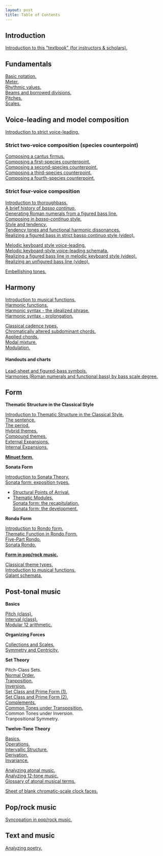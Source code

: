 ```yaml
---
layout: post
title: Table of Contents
---
```


## Introduction ##

[Introduction to this "textbook" (for instructors & scholars).][introSite]  

## Fundamentals ##

[Basic notation.][basicNotation]  
[Meter.][meter]  
[Rhythmic values.][rhythmicValues]  
[Beams and borrowed divisions.][beams]  
[Pitches.][pitches]  
[Scales.][scales]


## Voice-leading and model composition ##

[Introduction to strict voice-leading.][speciesIntro]  

### Strict two-voice composition (species counterpoint)

[Composing a cantus firmus.][CF]  
[Composing a first-species counterpoint.][firstSpecies]  
[Composing a second-species counterpoint.][secondSpecies]  
[Composing a third-species counterpoint.][thirdSpecies]  
[Composing a fourth-species counterpoint.][fourthSpecies]  

### Strict four-voice composition

[Introduction to thoroughbass.][thoroughbass]  
[A brief history of *basso continuo*.](bassoContinuo-history.html)  
[Generating Roman numerals from a figured bass line.][RNfromFB]  
[Composing in *basso-continuo* style.](bassoContinuo.html)  
[Style and tendency.](tendency.html)  
[Tendency tones and functional harmonic dissonances.](tendencyTonesFunctionalDissonances.html)  
[Realizing a figured bass in strict basso continuo style (video).](TBDemo.html)  

[Melodic keyboard style voice-leading.](melodicKeyboardStyle.html)  
[Melodic keyboard-style voice-leading schemata.](KBVLschemata.html)  
[Realizing a figured bass line in melodic keyboard style (video).](melodicKB.html)  
[Realizing an unfigured bass line (video).][unfiguredBass]  

[Embellishing tones.][embellishingTones]  

## Harmony ##

[Introduction to musical functions.][functions]  
[Harmonic functions.][harmFunc]  
[Harmonic syntax - the idealized phrase.](harmonicSyntax1.html)  
[Harmonic syntax - prolongation.](harmonicSyntax2.html)  

[Classical cadence types.][cadenceTypes]  
[Chromatically altered subdominant chords.][altSub]  
[Applied chords.][applied]  
[Modal mixture.][mixture]  
[Modulation.][Modulation]  

#### Handouts and charts

[Lead-sheet and figured-bass symbols.][LSandFBsymbols]  
[Harmonies (Roman numerals and functional bass) by bass scale degree.](Graphics/Handouts/HarmoniesByBassScaleDegree.pdf)

## Form ##

**Thematic Structure in the Classical Style**

[Introduction to Thematic Structure in the Classical Style.](thematicStructureInTheClassicalStyle.html)   
[The sentence.](sentence.html)  
[The period.](period.html)  
[Hybrid themes.](hybridThemes.html)  
[Compound themes.](compoundThemes.html)  
[External Expansions.](externalExpansions.html)  
[Internal Expansions.](internalExpansions.html)  

[**Minuet form**.](minuet.html)  
  
**Sonata Form**

[Introduction to Sonata Theory.][SonataIntro]    
[Sonata form: exposition types.][SonataExpo]  
- [Structural Points of Arrival.](sonataStructuralPointsOfArrival.html)  
- [Thematic Modules.](sonataThematicModules.html)  
[Sonata form: the recapitulation.][SonataRecap]  
[Sonata form: the development.](sonataDevelopment.html) 

**Rondo Form**

[Introduction to Rondo form.](rondo.html)  
[Thematic Function in Rondo Form.](thematicFunctionInRondo.html)  
[Five-Part Rondo.](fivePartRondo.html)  
[Sonata Rondo.](sonataRondo.html)  

[**Form in pop/rock music.**][popRockForm]  

[Classical theme types.][classicalThemes]   
[Introduction to musical functions.](functions.html)  
[Galant schemata.][Schemata]  

## Post-tonal music ##

**Basics**  

[Pitch (class).](pitch(Class).html)  
[Interval (class).](interval(Class).html)  
[Modular 12 arithmetic.](mod12.html)    

**Organizing Forces**  

[Collections and Scales.](scales.html)  
[Symmetry and Centricity.](symmetryAndCentricity.html)  

**Set Theory**  

Pitch-Class Sets.  
[Normal Order.](normalOrder.html)  
[Tranposition.](transposition.html)  
[Inversion.](inversion.html)  
[Set Class and Prime Form (1).](setClassAndPrimeForm1.html)  
[Set Class and Prime Form (2).](setClassAndPrimeForm2.html)  
[Complements.](complements.html)  
[Common Tones under Transposition.](commonTonesUnderTransposition.html)  
Common Tones under Inversion.  
Tranpositional Symmetry.  

**Twelve-Tone Theory**  

[Basics.](twelveToneBasics.html)  
[Operations.](twelveToneOperations.html)  
[Intervallic Structure.](twelveToneIntervallicStructure.html)  
[Derivation.](twelveToneMusicDerivation.html)  
[Invariance.](twelveToneMusicInvariance.html)  


[Analyzing atonal music.][atonal]  
[Analyzing 12-tone music.][twelveTone]  
[Glossary of atonal musical terms.][atonalGloss]  

[Sheet of blank chromatic-scale clock faces.][clocks]

## Pop/rock music ##

[Syncopation in pop/rock music.](syncopation.html)  

## Text and music ##

[Analyzing poetry.][poetry]  



[introSite]: about.html

[basicNotation]: basicNotation.html
[meter]: meter.html
[rhythmicValues]: rhythmicValues.html
[beams]: beams.html
[pitches]: pitches.html
[scales]: scales.html
[intervals]: Intervals.html
[triads]: triads.html
[motionTypes]: motionTypes.html

[speciesIntro]: speciesIntro.html
[CF]: cantusFirmus.html
[secondSpecies]: secondSpecies.html
[firstSpecies]: firstSpecies.html
[thirdSpecies]: thirdSpecies.html
[fourthSpecies]: fourthSpecies.html
[strictKeyboardStyle]: strictKeyboardStyle.html
[KBVLschemata]: KBVLschemata.html
[melKB]: melodicKB.html
[popRockVL]: popRockVL.html

[thoroughbass]: thoroughbassFigures.html
[functions]: functions.html
[harmFunc]: harmonicFunctions.html
[harmSyntax]: harmonicSyntax.html
[popRockHarmony]: popRockHarmony.html

[unfiguredBass]: unfiguredBass.html
[RNfromFB]: RNfromFB.html
[altSub]: alteredSubdominants.html
[applied]: appliedChords.html
[embellishingTones]: embellishingTones.html
[cadenceTypes]: cadenceTypes.html
[LSandFBsymbols]: Graphics/Handouts/LSandFBsymbols.pdf
[funcBassChart]: Graphics/Handouts/funcBassChart.pdf
[classicalThemes]: classicalThemes.html
[MinuetForm]: MinuetForm.html
[Modulation]: Modulation.html
[mixture]: modalMixture.html
[Schemata]: Schemata.html
[SonataIntro]: SonataTheory-intro.html
[SonataExpo]: SonataTheory-exposition.html
[SonataRecap]: sonataRecap.html
[popRockForm]: popRockForm.html
[syncopation]: syncopation.html
[sightSinging]: sightSinging.html
[addCC]: addCC.html
[linkToTwitter]: linkToTwitter.html
[poetry]: analyzingPoetry.html
[kbTypesetting]: typesettingKBStyle.html
[melDict]: melodicDictationDemo.html
[VAT]: VAT.html
[createGraphic]: createGraphic.html

[atonal]: atonal.html
[twelveTone]: twelveTone.html
[atonalGloss]: atonalGlossary.html
[clocks]: Graphics/blankClockFaces.pdf
